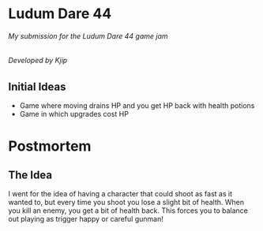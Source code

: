 # Ludum Dare 44
###### My submission for the Ludum Dare 44 game jam
###### Developed by Kjip

## Initial Ideas
- Game where moving drains HP and you get HP back with health potions
- Game in which upgrades cost HP

# Postmortem

## The Idea
I went for the idea of having a character that could shoot as fast as it wanted to, but every time you shoot you lose a slight bit of health. When you kill an enemy, you get a bit of health back. This forces you to balance out playing as trigger happy or careful gunman!

